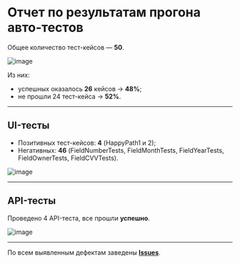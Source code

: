# Отчет по результатам прогона авто-тестов

Общее количество тест-кейсов — **50**.

![image](https://i.gyazo.com/9297c3e0f2e982fca767780b6c366979.png)

Из них:
- успешных оказалось **26** кейсов → **48%**; 
- не прошли 24 тест-кейса → **52%**.

------------

## UI-тесты
- Позитивных тест-кейсов: **4** (HappyPath1 и 2);
- Негативных: **46** (FieldNumberTests, FieldMonthTests, FieldYearTests, FieldOwnerTests, FieldCVVTests).

![image](https://i.gyazo.com/69bd8768776e5c1c9559e5bc33efa1fb.png)

------------

## API-тесты
Проведено 4 API-теста, все прошли **успешно**.

![image](https://i.gyazo.com/fb51ae7686176dd32ce978210766ebd8.png)

------------

По всем выявленным дефектам заведены [**Issues**](https://github.com/Yuditskiy-o/QA-Diploma/issues).
